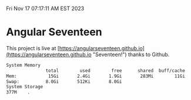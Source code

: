 Fri Nov 17 07:17:11 AM EST 2023

# Angular Seventeen


This project is live at [https://angularseventeen.github.io](https://angularseventeen.github.io "Seventeen!") thanks to Github.

```bash
System Memory
               total        used        free      shared  buff/cache   available
Mem:            15Gi       2.4Gi       1.9Gi       283Mi        11Gi        12Gi
Swap:          8.0Gi       512Ki       8.0Gi
System Storage
377M	.
